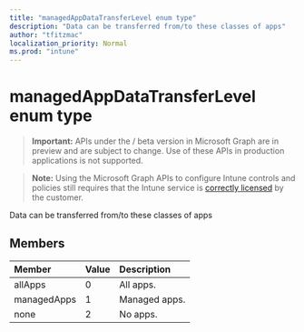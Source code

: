 ```yaml
---
title: "managedAppDataTransferLevel enum type"
description: "Data can be transferred from/to these classes of apps"
author: "tfitzmac"
localization_priority: Normal
ms.prod: "intune"
---
```


# managedAppDataTransferLevel enum type

> **Important:** APIs under the / beta version in Microsoft Graph are in preview and are subject to change. Use of these APIs in production applications is not supported.

> **Note:** Using the Microsoft Graph APIs to configure Intune controls and policies still requires that the Intune service is [correctly licensed](https://go.microsoft.com/fwlink/?linkid=839381) by the customer.

Data can be transferred from/to these classes of apps
## Members
|Member|Value|Description|
|:---|:---|:---|
|allApps|0|All apps.|
|managedApps|1|Managed apps.|
|none|2|No apps.|





